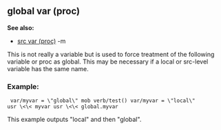 ## global var (proc)
**See also:**
*   [src var (proc)](/ref/proc/var/src.md) -m

This is not really a variable but is used to force treatment of
the following variable or proc as global. This may be necessary if a
local or src-level variable has the same name.
### Example:

```
 var/myvar = \"global\" mob verb/test() var/myvar = \"local\"
usr \<\< myvar usr \<\< global.myvar 
```
 

This example
outputs \"local\" and then \"global\".